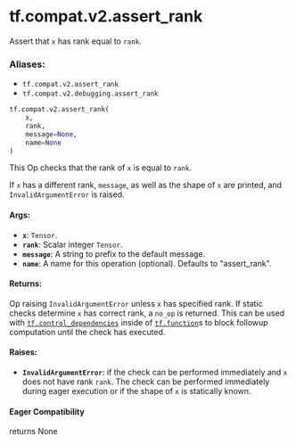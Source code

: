 <div itemscope itemtype="http://developers.google.com/ReferenceObject">
<meta itemprop="name" content="tf.compat.v2.assert_rank" />
<meta itemprop="path" content="Stable" />
</div>

# tf.compat.v2.assert_rank

Assert that `x` has rank equal to `rank`.

### Aliases:

* `tf.compat.v2.assert_rank`
* `tf.compat.v2.debugging.assert_rank`

``` python
tf.compat.v2.assert_rank(
    x,
    rank,
    message=None,
    name=None
)
```

<!-- Placeholder for "Used in" -->

This Op checks that the rank of `x` is equal to `rank`.

If `x` has a different rank, `message`, as well as the shape of `x` are
printed, and `InvalidArgumentError` is raised.

#### Args:


* <b>`x`</b>: `Tensor`.
* <b>`rank`</b>: Scalar integer `Tensor`.
* <b>`message`</b>: A string to prefix to the default message.
* <b>`name`</b>: A name for this operation (optional). Defaults to
  "assert_rank".


#### Returns:

Op raising `InvalidArgumentError` unless `x` has specified rank.
If static checks determine `x` has correct rank, a `no_op` is returned.
This can be used with <a href="../../../tf/control_dependencies.md"><code>tf.control_dependencies</code></a> inside of <a href="../../../tf/function.md"><code>tf.function</code></a>s
to block followup computation until the check has executed.




#### Raises:


* <b>`InvalidArgumentError`</b>: if the check can be performed immediately and
  `x` does not have rank `rank`. The check can be performed immediately
  during eager execution or if the shape of `x` is statically known.

#### Eager Compatibility
returns None

